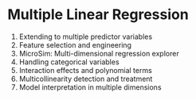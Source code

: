 # Multiple Linear Regression

1. Extending to multiple predictor variables
2. Feature selection and engineering
3. MicroSim: Multi-dimensional regression explorer
4. Handling categorical variables
5. Interaction effects and polynomial terms
6. Multicollinearity detection and treatment
7. Model interpretation in multiple dimensions
